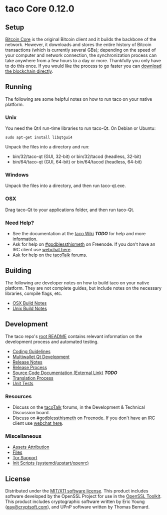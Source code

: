 taco Core 0.12.0
=====================

Setup
---------------------
[Bitcoin Core](http://bitcoin.org/en/download) is the original Bitcoin client and it builds the backbone of the network. However, it downloads and stores the entire history of Bitcoin transactions (which is currently several GBs); depending on the speed of your computer and network connection, the synchronization process can take anywhere from a few hours to a day or more. Thankfully you only have to do this once. If you would like the process to go faster you can [download the blockchain directly](bootstrap.md).

Running
---------------------
The following are some helpful notes on how to run taco on your native platform.

### Unix

You need the Qt4 run-time libraries to run taco-Qt. On Debian or Ubuntu:

	sudo apt-get install libqtgui4

Unpack the files into a directory and run:

- bin/32/taco-qt (GUI, 32-bit) or bin/32/tacod (headless, 32-bit)
- bin/64/taco-qt (GUI, 64-bit) or bin/64/tacod (headless, 64-bit)



### Windows

Unpack the files into a directory, and then run taco-qt.exe.

### OSX

Drag taco-Qt to your applications folder, and then run taco-Qt.

### Need Help?

* See the documentation at the [taco Wiki](https://en.bitcoin.it/wiki/Main_Page) ***TODO***
for help and more information.
* Ask for help on [#godblessthismeth](http://webchat.freenode.net?channels=godblessthismeth) on Freenode. If you don't have an IRC client use [webchat here](http://webchat.freenode.net?channels=godblessthismeth).
* Ask for help on the [tacoTalk](https://tacotalk.org/) forums.

Building
---------------------
The following are developer notes on how to build taco on your native platform. They are not complete guides, but include notes on the necessary libraries, compile flags, etc.

- [OSX Build Notes](build-osx.md)
- [Unix Build Notes](build-unix.md)

Development
---------------------
The taco repo's [root README](https://github.com/godblessthismeth/taco/blob/master/README.md) contains relevant information on the development process and automated testing.

- [Coding Guidelines](coding.md)
- [Multiwallet Qt Development](multiwallet-qt.md)
- [Release Notes](release-notes.md)
- [Release Process](release-process.md)
- [Source Code Documentation (External Link)](https://dev.visucore.com/bitcoin/doxygen/) ***TODO***
- [Translation Process](translation_process.md)
- [Unit Tests](unit-tests.md)

### Resources
* Discuss on the [tacoTalk](https://tacotalk.org/) forums, in the Development & Technical Discussion board.
* Discuss on [#godblessthismeth](http://webchat.freenode.net/?channels=godblessthismeth) on Freenode. If you don't have an IRC client use [webchat here](http://webchat.freenode.net/?channels=godblessthismeth).

### Miscellaneous
- [Assets Attribution](assets-attribution.md)
- [Files](files.md)
- [Tor Support](tor.md)
- [Init Scripts (systemd/upstart/openrc)](init.md)

License
---------------------
Distributed under the [MIT/X11 software license](http://www.opensource.org/licenses/mit-license.php).
This product includes software developed by the OpenSSL Project for use in the [OpenSSL Toolkit](https://www.openssl.org/). This product includes
cryptographic software written by Eric Young ([eay@cryptsoft.com](mailto:eay@cryptsoft.com)), and UPnP software written by Thomas Bernard.
